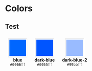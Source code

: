 # Colors

## Test

<div class="palette" style="display:inline-block;padding:5px 10px;text-align:center;">
<svg width="60" height="60" style="margin-top: 5px; border:1px solid #ddd"><rect x="3" y="3" width="54" height="54" fill="#0066ff"/></svg>
<div><b>blue</b></div>
<div><code>#0066ff</code></div>
</div>

<div class="palette" style="display:inline-block;padding:5px 10px;text-align:center;">
<svg width="60" height="60" style="margin-top: 5px; border:1px solid #ddd"><rect x="3" y="3" width="54" height="54" fill="#0055ff"/></svg>
<div><b>dark-blue</b></div>
<div><code>#0055ff</code></div>
</div>

<div class="palette" style="display:inline-block;padding:5px 10px;text-align:center;">
<svg width="60" height="60" style="margin-top: 5px; border:1px solid #ddd"><rect x="3" y="3" width="54" height="54" fill="#99bbff"/></svg>
<div><b>dark-blue-2</b></div>
<div><code>#99bbff</code></div>
</div>
